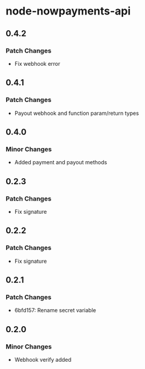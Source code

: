 # node-nowpayments-api

## 0.4.2

### Patch Changes

- Fix webhook error

## 0.4.1

### Patch Changes

- Payout webhook and function param/return types

## 0.4.0

### Minor Changes

- Added payment and payout methods

## 0.2.3

### Patch Changes

- Fix signature

## 0.2.2

### Patch Changes

- Fix signature

## 0.2.1

### Patch Changes

- 6bfd157: Rename secret variable

## 0.2.0

### Minor Changes

- Webhook verify added
